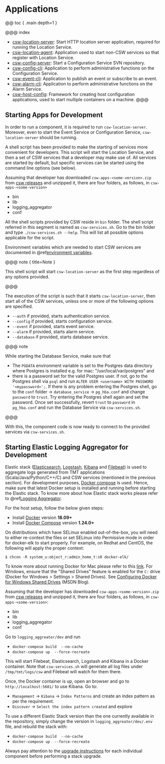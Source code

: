 # Applications

@@ toc { .main depth=1 }

@@@ index
* [csw-location-server](../apps/cswlocationserver.md): Start HTTP location server application, required for running the Location Service.
* [csw-location-agent](../apps/cswlocationagent.md): Application used to start non-CSW services so that register with Location Service.
* [csw-config-server](../apps/cswonfigserverapp.md): Start a Configuration Service SVN repository.
* [csw-config-cli](../apps/cswconfigcli.md): Application to perform administrative functions on the Configuration Service.
* [csw-event-cli](../apps/csweventcli.md): Application to publish an event or subscribe to an event.
* [csw-alarm-cli](../apps/cswalarmcli.md): Application to perform administrative functions on the Alarm Service.
* [csw-host-config](../apps/hostconfig.md): Framework for creating host configuration applications, used to start multiple containers on a machine.
@@@

## Starting Apps for Development

In order to run a component, it is required to run `csw-location-server`. Moreover, even to start the Event Service or Configuration Service,
`csw-location-server` should be running.

A shell script has been provided to make the starting of services more convenient for developers.  This script will start the Location Service,
and then a set of CSW services that a developer may make use of.  All services are started by default, but specific services can be started
using the command line options (see below). 

Assuming that developer has downloaded `csw-apps-<some-version>.zip` from [csw releases](https://github.com/tmtsoftware/csw/releases)
and unzipped it, there are four folders, as follows, in `csw-apps-<some-version>`

* bin
* lib
* logging_aggregator
* conf

All the shell scripts provided by CSW reside in `bin` folder. The shell script referred in this segment is named as `csw-services.sh`.
Go to the bin folder and type `./csw-services.sh --help`. This will list all possible options applicable for the script.

Environment variables which are needed to start CSW services are documented in @ref[environment variables](../deployment/env-vars.md).

@@@ note { title=Note }

This shell script will start `csw-location-server` as the first step regardless of any options provided. 

@@@

The execution of the script is such that it starts `csw-location-server`, then start all of the CSW services, unless
one or more of the following options are specified.

* `--auth` if provided, starts authentication service.
* `--config` if provided, starts configuration service.
* `--event` if provided, starts event service. 
* `--alarm` if provided, starts alarm service.
* `--database` if provided, starts database service.

@@@ note

While starting the Database Service, make sure that
 
 * The `PGDATA` environment variable is set to the Postgres data directory where Postgres is installed e.g. for mac: "/usr/local/var/postgres" and
 * there is a password set for the valid Postgres user. If not, go to the Postgres shell via `psql` and run `ALTER USER <username> WITH PASSWORD '<mypassword>';`.
If there is any problem entering the Postgres shell, go to the `conf` folder -> `database_service` -> `pg_hba.conf` and change `password` to `trust`. Try entering
the Postgres shell again and set the password. Once set successfully, revert `trust` to `password` in `pg_hba.conf` and run the Database Service via `csw-services.sh`.   

@@@

With this, the component code is now ready to connect to the provided services via `csw-services.sh`.   

## Starting Elastic Logging Aggregator for Development

Elastic stack ([Elasticsearch](https://www.elastic.co/guide/en/elasticsearch/reference/current/index.html),
           [Logstash](https://www.elastic.co/guide/en/logstash/current/index.html),
           [Kibana](https://www.elastic.co/guide/en/kibana/current/index.html) and 
           [Filebeat](https://www.elastic.co/guide/en/beats/filebeat/current/index.html)) is used to aggregate logs generated from TMT applications (Scala/Java/Python/C++/C) and
CSW services (mentioned in the previous section). For development purposes, [Docker compose](https://docs.docker.com/compose/) is used. Hence, make sure that latest
Docker setup is installed and running before starting the Elastic stack. To know more about how Elastic stack works please refer to @ref[Logging Aggregator](logging_aggregator.md).

For the host setup, follow the below given steps:

* Install [Docker](https://www.docker.com/products/container-runtime) version **18.09+**
* Install [Docker Compose](https://docs.docker.com/compose/install/) version **1.24.0+**

On distributions which have SELinux enabled out-of-the-box, you will need to either re-context the files or set SELinux
into Permissive mode in order for docker-elk to start properly. For example, on Redhat and CentOS, the following will
apply the proper context:

```console
$ chcon -R system_u:object_r:admin_home_t:s0 docker-elk/
```
To know more about running Docker for Mac please refer to this [link](https://docs.docker.com/v17.12/docker-for-mac/). For Windows, ensure that the
"Shared Drives" feature is enabled for the `C:` drive (Docker for Windows > Settings > Shared Drives).
See [Configuring Docker for Windows Shared Drives](https://docs.microsoft.com/en-us/archive/blogs/stevelasker/configuring-docker-for-windows-volumes) (MSDN Blog).

Assuming that the developer has downloaded `csw-apps-<some-version>.zip` from [csw releases](https://github.com/tmtsoftware/csw/releases)
and unzipped it, there are four folders, as follows, in `csw-apps-<some-version>`:

* bin
* lib
* logging_aggregator
* conf

Go to `logging_aggreator/dev` and run

* `docker-compose build  --no-cache`
* `docker-compose up  --force-recreate`

This will start Filebeat, Elasticsearch, Logstash and Kibana in a Docker container. Note that `csw-services.sh` will generate all log files under 
`/tmp/tmt/logs/csw` and Filebeat will watch for them there.

Once, the Docker container is up, open an browser and go to `http://localhost:5601/` to use Kibana. Go to:

* `Management` -> `Kibana` ->  `Index Patterns` and create an index pattern as per the requirement.
* `Discover` -> `Select the index pattern created` and explore

To use a different Elastic Stack version than the one currently available in the repository, simply change the version in `logging_aggreator/dev/.env`
file, and rebuild the stack with:

* `docker-compose build  --no-cache`
* `docker-compose up  --force-recreate`

Always pay attention to the [upgrade instructions](https://www.elastic.co/guide/en/elasticsearch/reference/current/setup-upgrade.html)
for each individual component before performing a stack upgrade.


